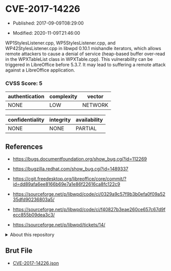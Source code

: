 # CVE-2017-14226

- Published: 2017-09-09T08:29:00

- Modified: 2020-11-09T21:46:00

WP1StylesListener.cpp, WP5StylesListener.cpp, and WP42StylesListener.cpp in libwpd 0.10.1 mishandle iterators, which allows remote attackers to cause a denial of service (heap-based buffer over-read in the WPXTableList class in WPXTable.cpp). This vulnerability can be triggered in LibreOffice before 5.3.7. It may lead to suffering a remote attack against a LibreOffice application.

### CVSS Score: **5**

| authentication | complexity | vector |
| --- | --- | --- |
| NONE | LOW | NETWORK |

| confidentiality | integrity | availability |
| --- | --- | --- |
| NONE | NONE | PARTIAL |

## References

* https://bugs.documentfoundation.org/show_bug.cgi?id=112269

* https://bugzilla.redhat.com/show_bug.cgi?id=1489337

* https://cgit.freedesktop.org/libreoffice/core/commit/?id=dd89afa6ee8166b69e7a1e86f22616ca8fc122c9

* https://sourceforge.net/p/libwpd/code/ci/0329a9c57f9b3b0efa0f09a5235dfd90236803a5/

* https://sourceforge.net/p/libwpd/code/ci/f40827b3eae260ce657c67d9fecc855b09dea3c3/

* https://sourceforge.net/p/libwpd/tickets/14/

<details>
<summary>About this repository</summary> 

  This repository is part of the project [Live Hack CVE](https://github.com/Live-Hack-CVE). Main website can be found [www.live-hack.org](https://www.live-hack.org) 
  
  Made by [Sn0wAlice](https://github.com/Sn0wAlice) for the people that care about security and need to have a feed of the latest CVEs. Hope you enjoy it, don't forget to star the repo and follow me on [Twitter](https://twitter.com/Sn0wAlice) and [Github](https://github.com/Sn0wAlice). And that is my [personnal website](https://www.alice-snow.me/)

  - [Home Page](https://github.com/Live-Hack-CVE)
  - [Framework](https://github.com/Live-Hack-CVE/cve-framework)
  - [CVE database](https://github.com/Live-Hack-CVE/full_database)
  - [Changelog](https://github.com/Live-Hack-CVE/Changelog)
</details>

## Brut File

* [CVE-2017-14226.json](https://raw.githubusercontent.com/Live-Hack-CVE/full_database/main/cves/2017/CVE-2017-14226.json)

